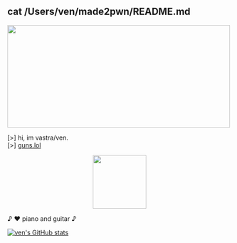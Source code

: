 ## cat /Users/ven/made2pwn/README.md

<img src="https://github.com/user-attachments/assets/5c504274-819e-4ddc-9e86-07ba722b31e4" width="500" height="230">

[>] hi, im vastra/ven. \
[>] [guns.lol](https://guns.lol/ginkgo)

<p align="center" dir="auto">
  <a href="https://www.apple.com/macos/">
    <img src="https://img.shields.io/badge/macOS-000000?style=flat&logo=apple&logoColor=white" style="width: 120px; height: auto;">
  </a>
</p>

♪ ♥️ piano and guitar ♪

[![ven's GitHub stats](https://github-readme-stats.vercel.app/api/top-langs/?username=made2pwn&langs_count=6&theme=rose_pine)](https://github.com/anuraghazra/github-readme-stats)
